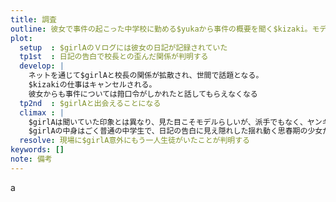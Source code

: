 ```yaml
---
title: 調査
outline: 彼女で事件の起こった中学校に勤める$yukaから事件の概要を聞く$kizaki。モデル仲間や同じ学校の生徒から$girlAの評判を聞くが、話の度に印象が変化する。調べていくうちに$girlBの存在が浮上した
plot:
  setup  : $girlAのＶログには彼女の日記が記録されていた
  tp1st  : 日記の告白で校長との歪んだ関係が判明する
  develop: |
    ネットを通じて$girlAと校長の関係が拡散され、世間で話題となる。
    $kizakiの仕事はキャンセルされる。
    彼女からも事件については箝口令がしかれたと話してもらえなくなる
  tp2nd  : $girlAと出会えることになる
  climax : |
    $girlAは聞いていた印象とは異なり、見た目こそモデルらしいが、派手でもなく、ヤンキーでもない。
    $girlAの中身はごく普通の中学生で、日記の告白に見え隠れした揺れ動く思春期の少女だと感じた
  resolve: 現場に$girlA意外にもう一人生徒がいたことが判明する
keywords: []
note: 備考
---
```


a
